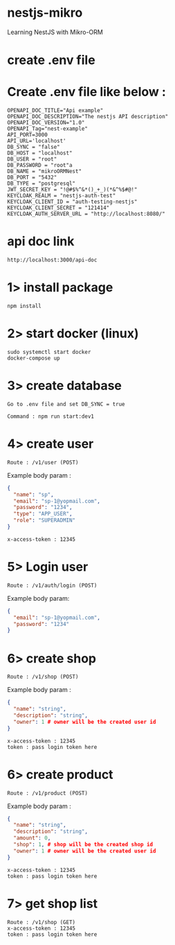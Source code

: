 # nestjs-mikro
Learning NestJS with Mikro-ORM

# create .env file
# Create .env file like below : 
``` .env
OPENAPI_DOC_TITLE="Api example"
OPENAPI_DOC_DESCRIPTION="The nestjs API description"
OPENAPI_DOC_VERSION="1.0"
OPENAPI_Tag="nest-example"
API_PORT=3000
API_URL='localhost'
DB_SYNC = "false"
DB_HOST = "localhost"
DB_USER = "root"
DB_PASSWORD = "root"a
DB_NAME = "mikroORMNest"
DB_PORT = "5432"
DB_TYPE = "postgresql"
JWT_SECRET_KEY = "!@#$%^&*()_+_)(*&^%$#@!"
KEYCLOAK_REALM = "nestjs-auth-test"
KEYCLOAK_CLIENT_ID = "auth-testing-nestjs"
KEYCLOAK_CLIENT_SECRET = "121414"
KEYCLOAK_AUTH_SERVER_URL = "http://localhost:8080/"
```

# api doc link 
``` description
http://localhost:3000/api-doc
```

# 1> install package
``` command
npm install
```

# 2> start docker (linux)
``` command
sudo systemctl start docker
docker-compose up
```

# 3> create database 
``` description
Go to .env file and set DB_SYNC = true
```
``` description
Command : npm run start:dev1
```

# 4> create user
``` description
Route : /v1/user (POST)
```
Example body param : 
``` json
{
  "name": "sp",
  "email": "sp-1@yopmail.com",
  "password": "1234",
  "type": "APP_USER",
  "role": "SUPERADMIN"
}
```
``` description
x-access-token : 12345
```

# 5> Login user
``` description
Route : /v1/auth/login (POST)
```

Example body param: 
``` json
{
  "email": "sp-1@yopmail.com",
  "password": "1234"
}
```

# 6> create shop
``` description
Route : /v1/shop (POST)
```
Example body param :
``` json 
{
  "name": "string",
  "description": "string",
  "owner": 1 # owner will be the created user id
}
```
``` description
x-access-token : 12345
token : pass login token here
```

# 6> create product
``` description
Route : /v1/product (POST)
```
Example body param : 
``` json
{
  "name": "string",
  "description": "string",
  "amount": 0,
  "shop": 1, # shop will be the created shop id
  "owner": 1 # owner will be the created user id
}
```
``` description
x-access-token : 12345
token : pass login token here
```

# 7> get shop list
``` description
Route : /v1/shop (GET)
x-access-token : 12345
token : pass login token here
```